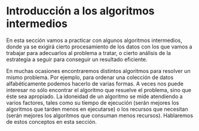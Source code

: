 # Introducción a los algoritmos intermedios

En esta sección vamos a practicar con algunos algoritmos intermedios, donde ya se exigirá cierto procesamiento de los datos con los que vamos a trabajar para adecuarlos al problema a tratar, o cierto análisis de la estrategia a seguir para conseguir un resultado eficiente.

En muchas ocasiones encontraremos distintos algoritmos para resolver un mismo problema. Por ejemplo, para ordenar una colección de datos alfabéticamente podemos hacerlo de varias formas. A veces nos puede interesar no sólo encontrar el algoritmo que resuelve el problema, sino que éste sea apropiado. La idoneidad de un algoritmo se mide atendiendo a varios factores, tales como su tiempo de ejecución (serán mejores los algoritmos que tarden menos en ejecutarse) o los recursos que necesitan (serán mejores los algoritmos que consuman menos recursos). Hablaremos de estos conceptos en esta sección.